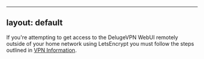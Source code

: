 
---
layout: default
---

If you're attempting to get access to the DelugeVPN WebUI remotely outside of your home network using LetsEncrypt you must follow the steps outlined in [VPN Information](VPN-Information.md).
